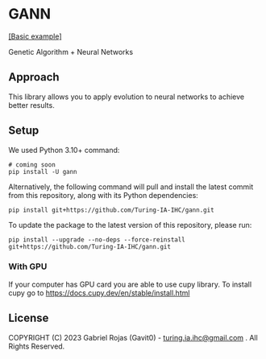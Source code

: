 # GANN

[[Basic example]](https://colab.research.google.com/github/Turing-IA-IHC/gann/blob/master/notebooks/test_darwin_g0.ipynb)

Genetic Algorithm + Neural Networks

## Approach

This library allows you to apply evolution to neural networks to achieve better results.

## Setup

We used Python 3.10+ command:

    # coming soon
    pip install -U gann

Alternatively, the following command will pull and install the latest commit from this repository, along with its Python dependencies:

    pip install git+https://github.com/Turing-IA-IHC/gann.git 

To update the package to the latest version of this repository, please run:

    pip install --upgrade --no-deps --force-reinstall git+https://github.com/Turing-IA-IHC/gann.git

### With GPU

If your computer has GPU card you are able to use cupy library. To install cupy go to https://docs.cupy.dev/en/stable/install.html

## License

COPYRIGHT (C) 2023 Gabriel Rojas (Gavit0) - turing.ia.ihc@gmail.com . All Rights Reserved.
